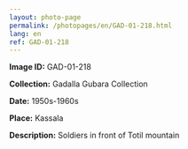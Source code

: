 ```yaml
---
layout: photo-page
permalink: /photopages/en/GAD-01-218.html
lang: en
ref: GAD-01-218
---
```


**Image ID:** GAD-01-218

**Collection:** Gadalla Gubara Collection

**Date:** 1950s-1960s

**Place:** Kassala

**Description:** Soldiers in front of Totil mountain
